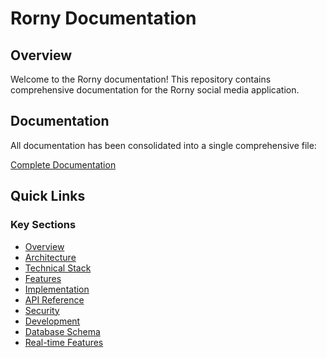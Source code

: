 # Rorny Documentation

## Overview
Welcome to the Rorny documentation! This repository contains comprehensive documentation for the Rorny social media application.

## Documentation
All documentation has been consolidated into a single comprehensive file:

[Complete Documentation](./DOCUMENTATION.md)

## Quick Links

### Key Sections
- [Overview](./DOCUMENTATION.md#overview)
- [Architecture](./DOCUMENTATION.md#architecture)
- [Technical Stack](./DOCUMENTATION.md#technical-stack)
- [Features](./DOCUMENTATION.md#features)
- [Implementation](./DOCUMENTATION.md#implementation)
- [API Reference](./DOCUMENTATION.md#api-reference)
- [Security](./DOCUMENTATION.md#security)
- [Development](./DOCUMENTATION.md#development)
- [Database Schema](./DOCUMENTATION.md#database-schema)
- [Real-time Features](./DOCUMENTATION.md#real-time-features)

